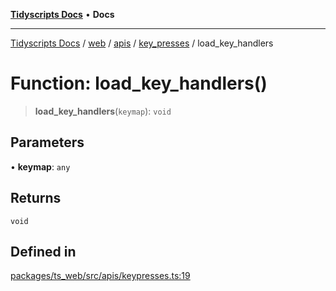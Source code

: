 [**Tidyscripts Docs**](../../../../../../../README.md) • **Docs**

***

[Tidyscripts Docs](../../../../../../../globals.md) / [web](../../../../../README.md) / [apis](../../../README.md) / [key\_presses](../README.md) / load\_key\_handlers

# Function: load\_key\_handlers()

> **load\_key\_handlers**(`keymap`): `void`

## Parameters

• **keymap**: `any`

## Returns

`void`

## Defined in

[packages/ts\_web/src/apis/keypresses.ts:19](https://github.com/sheunaluko/tidyscripts/blob/master/packages/ts_web/src/apis/keypresses.ts#L19)
